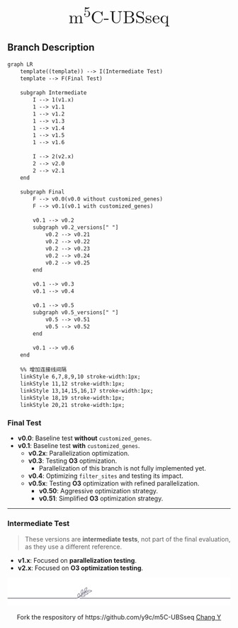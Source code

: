 <center><div style="font-family:Latin Modern Roman;font-size:30pt;">m<sup>5</sup>C-UBSseq</div></center>

## Branch Description

```mermaid
graph LR
    template((template)) --> I(Intermediate Test)
    template --> F(Final Test)
    
    subgraph Intermediate
        I --> 1(v1.x)
        1 --> v1.1
        1 --> v1.2
        1 --> v1.3
        1 --> v1.4
        1 --> v1.5
        1 --> v1.6
        
        I --> 2(v2.x)
        2 --> v2.0
        2 --> v2.1
    end
    
    subgraph Final
        F --> v0.0(v0.0 without customized_genes)
        F --> v0.1(v0.1 with customized_genes)
        
        v0.1 --> v0.2
        subgraph v0.2_versions[" "]
            v0.2 --> v0.21
            v0.2 --> v0.22
            v0.2 --> v0.23
            v0.2 --> v0.24
            v0.2 --> v0.25
        end
        
        v0.1 --> v0.3
        v0.1 --> v0.4
        
        v0.1 --> v0.5
        subgraph v0.5_versions[" "]
            v0.5 --> v0.51
            v0.5 --> v0.52
        end
        
        v0.1 --> v0.6
    end

    %% 增加连接线间隔
    linkStyle 6,7,8,9,10 stroke-width:1px;
    linkStyle 11,12 stroke-width:1px;
    linkStyle 13,14,15,16,17 stroke-width:1px;
    linkStyle 18,19 stroke-width:1px;
    linkStyle 20,21 stroke-width:1px;
```

### **Final Test**  
- **v0.0**: Baseline test **without** `customized_genes`.  
- **v0.1**: Baseline test **with** `customized_genes`.  
  - **v0.2x**: Parallelization optimization.  
  - **v0.3**: Testing **O3** optimization.  
    - Parallelization of this branch is not fully implemented yet.  
  - **v0.4**: Optimizing `filter_sites` and testing its impact.  
  - **v0.5x**: Testing **O3** optimization with refined parallelization.  
    - **v0.50**: Aggressive optimization strategy.  
    - **v0.51**: Simplified **O3** optimization strategy.  

---

### **Intermediate Test**  

> These versions are **intermediate tests**, not part of the final evaluation, as they use a different reference.  

- **v1.x**: Focused on **parallelization testing**.  
- **v2.x**: Focused on **O3 optimization testing**.  

<p align="center">
<img
  src="https://raw.githubusercontent.com/y9c/y9c/master/resource/footer_line.svg?sanitize=true"
/>
</p>
<p align="center">
Fork the respository of https://github.com/y9c/m5C-UBSseq
<a href="https://github.com/y9c" target="_blank">Chang Y</a>
</p>
<p align="center">